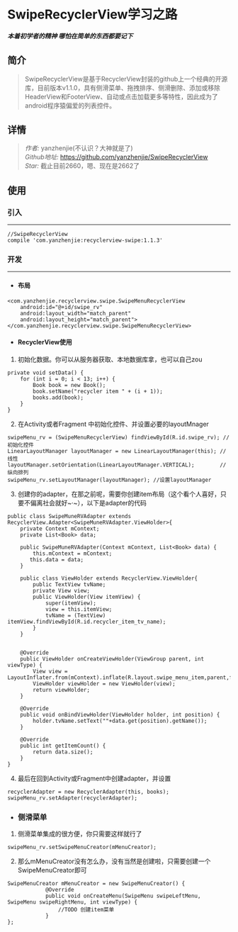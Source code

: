 # **SwipeRecyclerView学习之路**

#### _本着初学者的精神 哪怕在简单的东西都要记下_

## 简介
> SwipeRecyclerView是基于RecyclerView封装的github上一个经典的开源库，目前版本v1.1.0，具有侧滑菜单、拖拽排序、侧滑删除、添加或移除HeaderView和FooterView、自动或点击加载更多等特性，因此成为了android程序猿偏爱的列表控件。


## 详情
> *作者:* yanzhenjie(不认识？大神就是了)  
> *Github地址:* https://github.com/yanzhenjie/SwipeRecyclerView  
> *Star:* 截止目前2660，嗯、现在是2662了


## 使用
### 引入
----------------
	//SwipeRecyclerView
	compile 'com.yanzhenjie:recyclerview-swipe:1.1.3'


### 开发
------------------------------------------------------
* #### 布局  
> 
	<com.yanzhenjie.recyclerview.swipe.SwipeMenuRecyclerView
	    android:id="@+id/swipe_rv"
	    android:layout_width="match_parent"
	    android:layout_height="match_parent">
	</com.yanzhenjie.recyclerview.swipe.SwipeMenuRecyclerView>

* #### RecyclerView使用
1. 初始化数据。你可以从服务器获取、本地数据库拿，也可以自己zou  
> 
	private void setData() {  
		for (int i = 0; i < 13; i++) {  
			Book book = new Book();  
			book.setName("recycler item " + (i + 1));  
			books.add(book);  
		}  
	}

2. 在Activity或者Fragment 中初始化控件、并设置必要的layoutMnager  
> 
	swipeMenu_rv = (SwipeMenuRecyclerView) findViewById(R.id.swipe_rv); //初始化控件
	LinearLayoutManager layoutManager = new LinearLayoutManager(this); //线性
	layoutManager.setOrientation(LinearLayoutManager.VERTICAL);        //纵向排列
	swipeMenu_rv.setLayoutManager(layoutManager); //设置layoutManager
3. 创建你的adapter，在那之前呢，需要你创建item布局（这个看个人喜好，只要不偏离社会就好~·~），以下是adapter的代码  
> 
	public class SwipeMuneRVAdapter extends RecyclerView.Adapter<SwipeMuneRVAdapter.ViewHolder>{
	    private Context mContext;
	    private List<Book> data;
	
	    public SwipeMuneRVAdapter(Context mContext, List<Book> data) {
	        this.mContext = mContext;
 	       this.data = data;
	    }

	    public class ViewHolder extends RecyclerView.ViewHolder{
	        public TextView tvName;
	        private View view;
	        public ViewHolder(View itemView) {
	            super(itemView);
	            view = this.itemView;
	            tvName = (TextView) itemView.findViewById(R.id.recycler_item_tv_name);
	        }
	    }


	    @Override
	    public ViewHolder onCreateViewHolder(ViewGroup parent, int viewType) {
	        View view = LayoutInflater.from(mContext).inflate(R.layout.swipe_menu_item,parent,false);
	        ViewHolder viewHolder = new ViewHolder(view);
	        return viewHolder;
	    }

	    @Override
	    public void onBindViewHolder(ViewHolder holder, int position) {
	        holder.tvName.setText(""+data.get(position).getName());
	    }

	    @Override
	    public int getItemCount() {
	        return data.size();
	    }
	}

4. 最后在回到Activity或Fragment中创建adapter，并设置  
> 
	recyclerAdapter = new RecyclerAdapter(this, books);
	swipeMenu_rv.setAdapter(recyclerAdapter);

* ### 侧滑菜单
1. 侧滑菜单集成的很方便，你只需要这样就行了  
> 
	swipeMenu_rv.setSwipeMenuCreator(mMenuCreator);
2. 那么mMenuCreator没有怎么办，没有当然是创建啦，只需要创建一个SwipeMenuCreator即可  
> 
	SwipeMenuCreator mMenuCreator = new SwipeMenuCreator() {
	            @Override
	            public void onCreateMenu(SwipeMenu swipeLeftMenu, SwipeMenu swipeRightMenu, int viewType) {
	            	//TODO 创建item菜单
	            }
	};
